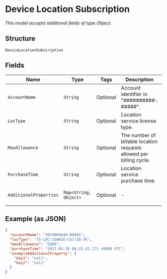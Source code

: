 
# Device Location Subscription

*This model accepts additional fields of type Object.*

## Structure

`DeviceLocationSubscription`

## Fields

| Name | Type | Tags | Description | Getter | Setter |
|  --- | --- | --- | --- | --- | --- |
| `AccountName` | `String` | Optional | Account identifier in "##########-#####". | String getAccountName() | setAccountName(String accountName) |
| `LocType` | `String` | Optional | Location service license type. | String getLocType() | setLocType(String locType) |
| `MaxAllowance` | `String` | Optional | The number of billable location requests allowed per billing cycle. | String getMaxAllowance() | setMaxAllowance(String maxAllowance) |
| `PurchaseTime` | `String` | Optional | Location service purchase time. | String getPurchaseTime() | setPurchaseTime(String purchaseTime) |
| `AdditionalProperties` | `Map<String, Object>` | Optional | - | Object getAdditionalProperty(String key) | additionalProperty(String key, Object value) |

## Example (as JSON)

```json
{
  "accountName": "2024009649-00001",
  "locType": "TS-LOC-COARSE-CellID-5K",
  "maxAllowance": "5000",
  "purchaseTime": "2017-05-10 06:25:25.171 +0000 UTC",
  "exampleAdditionalProperty": {
    "key1": "val1",
    "key2": "val2"
  }
}
```

